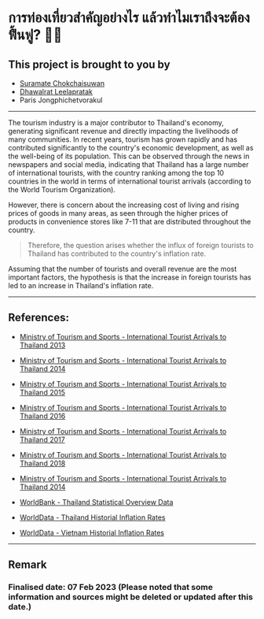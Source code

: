 # การท่องเที่ยวสำคัญอย่างไร แล้วทำไมเราถึงจะต้องฟื้นฟู? 🐼🎋
## This project is brought to you by 
* [Suramate Chokchaisuwan](https://github.com/sc-matthew)
* [Dhawalrat Leelapratak](https://github.com/Dhawalratlee)
* Paris Jongphichetvorakul
---

The tourism industry is a major contributor to Thailand's economy, generating significant revenue and directly impacting the livelihoods of many communities. In recent years, tourism has grown rapidly and has contributed significantly to the country's economic development, as well as the well-being of its population. This can be observed through the news in newspapers and social media, indicating that Thailand has a large number of international tourists, with the country ranking among the top 10 countries in the world in terms of international tourist arrivals (according to the World Tourism Organization).

However, there is concern about the increasing cost of living and rising prices of goods in many areas, as seen through the higher prices of products in convenience stores like 7-11 that are distributed throughout the country. 

> Therefore, the question arises whether the influx of foreign tourists to Thailand has contributed to the country's inflation rate.


Assuming that the number of tourists and overall revenue are the most important factors, the hypothesis is that the increase in foreign tourists has led to an increase in Thailand's inflation rate.

---
## References:
* [Ministry of Tourism and Sports -  International Tourist Arrivals to Thailand 2013](https://www.mots.go.th/news/category/470)
* [Ministry of Tourism and Sports -  International Tourist Arrivals to Thailand 2014](https://www.mots.go.th/news/category/476)
* [Ministry of Tourism and Sports -  International Tourist Arrivals to Thailand 2015](https://www.mots.go.th/news/category/479)
* [Ministry of Tourism and Sports -  International Tourist Arrivals to Thailand 2016](https://www.mots.go.th/news/category/435)
* [Ministry of Tourism and Sports -  International Tourist Arrivals to Thailand 2017](https://www.mots.go.th/news/category/414)
* [Ministry of Tourism and Sports -  International Tourist Arrivals to Thailand 2018](https://www.mots.go.th/news/category/497)
* [Ministry of Tourism and Sports -  International Tourist Arrivals to Thailand 2014](https://www.mots.go.th/news/category/521)

* [WorldBank - Thailand Statistical Overview Data](https://data.worldbank.org/country/thailand)
* [WorldData - Thailand Historial Inflation Rates](https://www.worlddata.info/asia/thailand/inflation-rates.php)
* [WorldData - Vietnam Historial Inflation Rates](https://www.worlddata.info/asia/vietnam/inflation-rates.php)

---
## Remark
### Finalised date: 07 Feb 2023 (Please noted that some information and sources might be deleted or updated after this date.)
